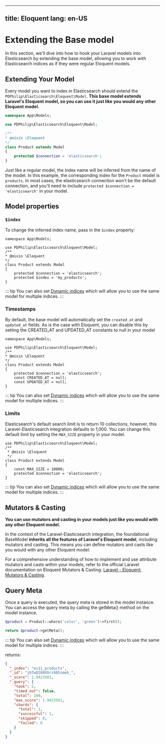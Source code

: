 ---

## title: Eloquent lang: en-US

# Extending the Base model

In this section, we'll dive into how to hook your Laravel models into Elasticsearch by extending the base model, allowing you to work with Elasticsearch indices as if they were regular Eloquent models.

## Extending Your Model

Every model you want to index in Elasticsearch should extend the `PDPhilip\Elasticsearch\Eloquent\Model`. **This base model extends Laravel's Eloquent model, so you can use it just like you would any other Eloquent model.**

```php
namespace App\Models;

use PDPhilip\Elasticsearch\Eloquent\Model;

/**
* @mixin \Eloquent
*/
class Product extends Model
{
    protected $connection = 'elasticsearch';
}
```

Just like a regular model, the index name will be inferred from the name of the model. In this example, the corresponding index for the `Product` model is `products`. In most cases, the elasticsearch connection won't be the default connection, and you'll need to include `protected $connection = 'elasticsearch'` in your model.

## Model properties

### `$index`

To change the inferred index name, pass in the `$index` property:

```php{10}
namespace App\Models;

use PDPhilip\Elasticsearch\Eloquent\Model;
/**
* @mixin \Eloquent
*/
class Product extends Model
{
    protected $connection = 'elasticsearch';
    protected $index = 'my_products';
}
```

::: tip You can also set [Dynamic indices](/dynamic-indices) which will allow you to use the same model for multiple indices.
:::

### Timestamps

By default, the base model will automatically set the `created_at` and `updated_at` fields. As is the case with Eloquent, you can disable this by setting the CREATED_AT and UPDATED_AT constants to null in your model

```php{10-11}
namespace App\Models;

use PDPhilip\Elasticsearch\Eloquent\Model;
/**
* @mixin \Eloquent
*/
class Product extends Model
{
    protected $connection = 'elasticsearch';
    const CREATED_AT = null;
    const UPDATED_AT = null;
}

```

::: tip You can also set [Dynamic indices](/dynamic-indices) which will allow you to use the same model for multiple indices.
:::

### Limits

Elasticsearch's default search limit is to return 10 collections, however, this Laravel-Elasticsearch integration defaults to 1,000. You can change this default limit by setting the `MAX_SIZE` property in your model.

```php{7}
use PDPhilip\Elasticsearch\Eloquent\Model;
/**
 * @mixin \Eloquent
 */
class Product extends Model
{
    const MAX_SIZE = 10000;
    protected $connection = 'elasticsearch';
}
```

::: tip You can also set [Dynamic indices](/dynamic-indices) which will allow you to use the same model for multiple indices.
:::

## Mutators & Casting

**You can use mutators and casting in your models just like you would with any other Eloquent model.**

In the context of the Laravel-Elasticsearch integration, the foundational BaseModel **inherits all the features of Laravel's Eloquent model**, including mutators and casting. This means you can define mutators and casts like you would with any other Eloquent model.

For a comprehensive understanding of how to implement and use attribute mutators and casts within your models, refer to the official Laravel documentation on Eloquent Mutators & Casting: [Laravel - Eloquent: Mutators & Casting](https://laravel.com/docs/11.x/eloquent-mutators).

## Query Meta

Once a query is executed, the query meta is stored in the model instance. You can access the query meta by calling the getMeta() method on the model instance.

```php
$product = Product::where('color', 'green')->first();

return $product->getMeta();
```

::: tip You can also set [Dynamic indices](/dynamic-indices) which will allow you to use the same model for multiple indices.
:::

returns:

```json
{
  "_index": "es11_products",
  "_id": "jbTwDI8BXOrz985smeb_",
  "_score": 1.9423501,
  "_query": {
    "took": 2,
    "timed_out": false,
    "total": 100,
    "max_score": 1.9423501,
    "shards": {
      "total": 1,
      "successful": 1,
      "skipped": 0,
      "failed": 0
    }
  }
}
```

